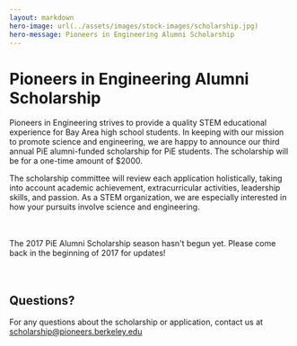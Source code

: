```yaml
---
layout: markdown
hero-image: url(../assets/images/stock-images/scholarship.jpg)
hero-message: Pioneers in Engineering Alumni Scholarship
---
```

# Pioneers in Engineering Alumni Scholarship
Pioneers in Engineering strives to provide a quality STEM educational experience for Bay Area high school students. In keeping with our mission to promote science and engineering, we are happy to announce our third annual PiE alumni-funded scholarship for PiE students. The scholarship will be for a one-time amount of $2000.

The scholarship committee will review each application holistically, taking into account academic achievement, extracurricular activities, leadership skills, and passion. As a STEM organization, we are especially interested in how your pursuits involve science and engineering.

<br>
<br>

<div class="alert alert-info" role="alert">The 2017 PiE Alumni Scholarship season hasn't begun yet. Please come back in the beginning of 2017 for updates!</div>

<br>
<br>

<!---
## Scholarship Schedule
<table class="table table-striped table-hover">
  <thead>
    <tr>
      <th>Event</th>
      <th>Date</th>
    </tr>
  </thead>
  <tbody>
    <tr>
      <td>Application release</td>
      <td>February 27, 2016 (at Kickoff)</td>
    </tr>
    <tr>
      <td>Workshop</td>
      <td>February 27, 2016 (at Kickoff)</td>
    </tr>
    <tr>
      <td>Applications due</td>
      <td>April 13, 2016</td>
    </tr>
    <tr>
      <td>Interviews*</td>
      <td>April 23, 2016 (at PiE Competition)</td>
    </tr>
    <tr>
      <td>Recipients announced</td>
      <td>April 24, 2016 (at PiE Competition)</td>
    </tr>
  </tbody>
</table>
**Interviews are by invitation only.*

## Applicant Eligibility
Applicants must be current or past PiE participants in their last year of high school, and must intend to pursue post-secondary education (four-year, technical, vocational, etc.).

## Apply!
Please use the online web application to submit your scholarship application.
<center>
  <a href="https://scholarship.pierobotics.org/accounts/google/login" class="btn btn-primary">Go to the web application! (Sign in with Google)</a>
</center>

### Resources
The following documents are provided for your convenience.

* <a class="gold-link" href="{{ '/assets/scholarship/2016_pie_scholarship_application_summary.pdf' | prepend: site.baseurl }}">2016 Scholarship Application Summary</a>
* <a class="gold-link" href="{{ '/assets/scholarship/2016_pie_scholarship_recommendation_summary.pdf' | prepend: site.baseurl }}">2016 Recommendation Form Summary</a>
* <a class="gold-link" href="{{ '/assets/scholarship/2016_pie_scholarship_workshop.pdf' | prepend: site.baseurl }}">2016 Scholarship Workshop</a>
 -->


## Questions?
For any questions about the scholarship or application, contact us at <a class="gold-link" href="mailto:scholarship@pioneers.berkeley.edu"> scholarship@pioneers.berkeley.edu </a>
